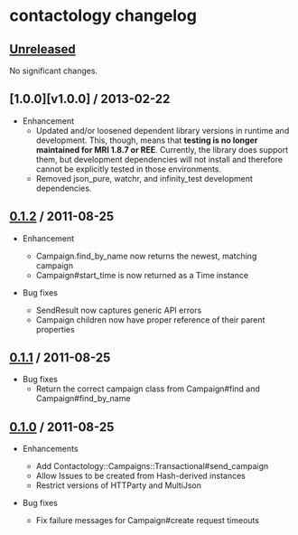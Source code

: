 # contactology changelog

## [Unreleased][unreleased]

No significant changes.

## [1.0.0][v1.0.0] / 2013-02-22

* Enhancement
  * Updated and/or loosened dependent library versions in runtime and
    development. This, though, means that **testing is no longer maintained for
    MRI 1.8.7 or REE**. Currently, the library does support them, but
    development dependencies will not install and therefore cannot be
    explicitly tested in those environments.
  * Removed json\_pure, watchr, and infinity\_test development dependencies.

## [0.1.2][v0.1.2] / 2011-08-25

* Enhancement
  * Campaign.find\_by\_name now returns the newest, matching campaign
  * Campaign#start\_time is now returned as a Time instance

* Bug fixes
  * SendResult now captures generic API errors
  * Campaign children now have proper reference of their parent properties

## [0.1.1][v0.1.1] / 2011-08-25

* Bug fixes
  * Return the correct campaign class from Campaign#find and
    Campaign#find\_by\_name

## [0.1.0][v0.1.0] / 2011-08-25

* Enhancements
  * Add Contactology::Campaigns::Transactional#send\_campaign
  * Allow Issues to be created from Hash-derived instances
  * Restrict versions of HTTParty and MultiJson

* Bug fixes
  * Fix failure messages for Campaign#create request timeouts

[unreleased]: http://github.com/nbibler/contactology/compare/v0.1.2...master
[v0.1.2]: http://github.com/nbibler/contactology/compare/v0.1.1...v0.1.2
[v0.1.1]: http://github.com/nbibler/contactology/compare/v0.1.0...v0.1.1
[v0.1.0]: http://github.com/nbibler/contactology/compare/v0.0.2...v0.1.0
